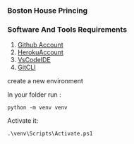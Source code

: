### Boston House Princing

### Software And Tools Requirements
1. [Github Account](https://github.com)
1. [HerokuAccount](https://heroku.com)
1. [VsCodeIDE](https://code.visualstudio.com)
1. [GitCLI](https://git-scm.com/book/en/v2/Getting-Started-The-Command-Line)

create a new environment 

In your folder run :
```
python -m venv venv
```
Activate it:
```
.\venv\Scripts\Activate.ps1

```

 